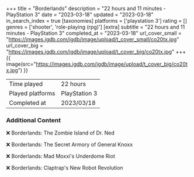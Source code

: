 +++
title = "Borderlands"
description = "22 hours and 11 minutes - PlayStation 3"
date = "2023-03-18"
updated = "2023-03-18"
in_search_index = true
[taxonomies]
platforms = ['playstation 3']
rating = []
genres = ['shooter', 'role-playing (rpg)']
[extra]
subtitle = "22 hours and 11 minutes - PlayStation 3"
completed_at = "2023-03-18"
url_cover_small = "https://images.igdb.com/igdb/image/upload/t_cover_small/co20tx.jpg"
url_cover_big = "https://images.igdb.com/igdb/image/upload/t_cover_big/co20tx.jpg"
+++
{{ image(src="https://images.igdb.com/igdb/image/upload/t_cover_big/co20tx.jpg") }}

|              |            |
| ------------ | ---------- |
| Time played  | 22 hours |
| Played platforms    | PlayStation 3 |
| Completed at | 2023/03/18 |



### Additional Content


❌ Borderlands: The Zombie Island of Dr. Ned

❌ Borderlands: The Secret Armory of General Knoxx

❌ Borderlands: Mad Moxxi's Underdome Riot

❌ Borderlands: Claptrap's New Robot Revolution
